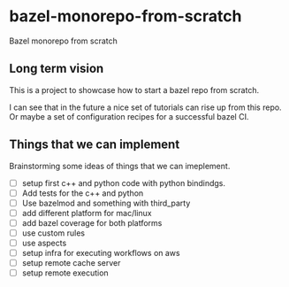 # bazel-monorepo-from-scratch
Bazel monorepo from scratch

## Long term vision

This is a project to showcase how to start a bazel repo from scratch.  

I can see that in the future a nice set of tutorials can rise up from this repo. Or maybe a set of configuration recipes for a successful bazel CI.

## Things that we can implement
Brainstorming some ideas of things that we can imeplement.
- [ ] setup first c++ and python code with python bindindgs.
- [ ] Add tests for the c++ and python
- [ ] Use bazelmod and something with third_party
- [ ] add different platform for mac/linux 
- [ ] add bazel coverage for both platforms
- [ ] use custom rules
- [ ] use aspects
- [ ] setup infra for executing workflows on aws
- [ ] setup remote cache server
- [ ] setup remote execution 
